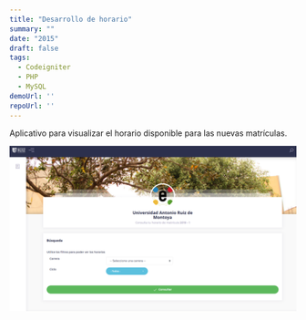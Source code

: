 ```yaml
---
title: "Desarrollo de horario"
summary: ""
date: "2015"
draft: false
tags:
  - Codeigniter
  - PHP
  - MySQL
demoUrl: ''
repoUrl: ''
---
```


Aplicativo para visualizar el horario disponible para las nuevas matrículas.

![UARM](../../../../public/proyectos/desarrollo_chora.png)